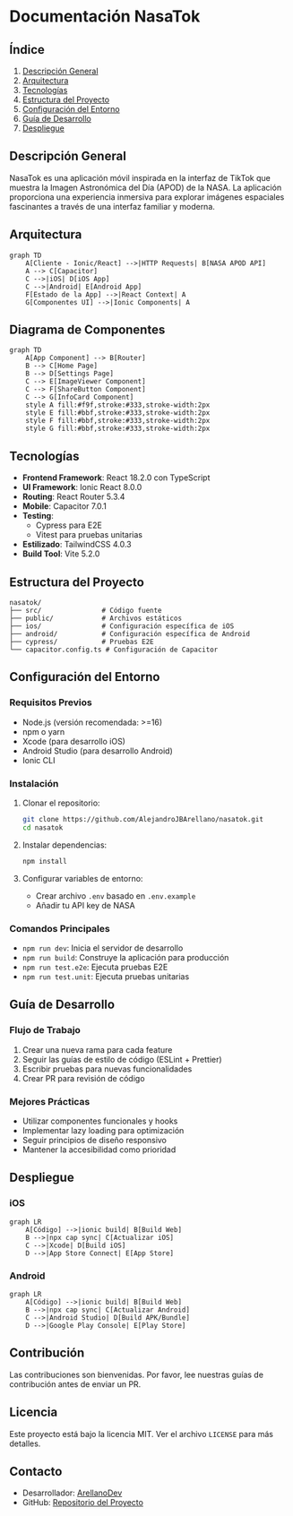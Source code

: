 # Documentación NasaTok

## Índice
1. [Descripción General](#descripción-general)
2. [Arquitectura](#arquitectura)
3. [Tecnologías](#tecnologías)
4. [Estructura del Proyecto](#estructura-del-proyecto)
5. [Configuración del Entorno](#configuración-del-entorno)
6. [Guía de Desarrollo](#guía-de-desarrollo)
7. [Despliegue](#despliegue)

## Descripción General
NasaTok es una aplicación móvil inspirada en la interfaz de TikTok que muestra la Imagen Astronómica del Día (APOD) de la NASA. La aplicación proporciona una experiencia inmersiva para explorar imágenes espaciales fascinantes a través de una interfaz familiar y moderna.

## Arquitectura

```mermaid
graph TD
    A[Cliente - Ionic/React] -->|HTTP Requests| B[NASA APOD API]
    A --> C[Capacitor]
    C -->|iOS| D[iOS App]
    C -->|Android| E[Android App]
    F[Estado de la App] -->|React Context| A
    G[Componentes UI] -->|Ionic Components| A
```

## Diagrama de Componentes

```mermaid
graph TD
    A[App Component] --> B[Router]
    B --> C[Home Page]
    B --> D[Settings Page]
    C --> E[ImageViewer Component]
    C --> F[ShareButton Component]
    C --> G[InfoCard Component]
    style A fill:#f9f,stroke:#333,stroke-width:2px
    style E fill:#bbf,stroke:#333,stroke-width:2px
    style F fill:#bbf,stroke:#333,stroke-width:2px
    style G fill:#bbf,stroke:#333,stroke-width:2px
```

## Tecnologías
- **Frontend Framework**: React 18.2.0 con TypeScript
- **UI Framework**: Ionic React 8.0.0
- **Routing**: React Router 5.3.4
- **Mobile**: Capacitor 7.0.1
- **Testing**: 
  - Cypress para E2E
  - Vitest para pruebas unitarias
- **Estilizado**: TailwindCSS 4.0.3
- **Build Tool**: Vite 5.2.0

## Estructura del Proyecto
```
nasatok/
├── src/               # Código fuente
├── public/            # Archivos estáticos
├── ios/               # Configuración específica de iOS
├── android/           # Configuración específica de Android
├── cypress/           # Pruebas E2E
└── capacitor.config.ts # Configuración de Capacitor
```

## Configuración del Entorno

### Requisitos Previos
- Node.js (versión recomendada: >=16)
- npm o yarn
- Xcode (para desarrollo iOS)
- Android Studio (para desarrollo Android)
- Ionic CLI

### Instalación
1. Clonar el repositorio:
   ```bash
   git clone https://github.com/AlejandroJBArellano/nasatok.git
   cd nasatok
   ```

2. Instalar dependencias:
   ```bash
   npm install
   ```

3. Configurar variables de entorno:
   - Crear archivo `.env` basado en `.env.example`
   - Añadir tu API key de NASA

### Comandos Principales
- `npm run dev`: Inicia el servidor de desarrollo
- `npm run build`: Construye la aplicación para producción
- `npm run test.e2e`: Ejecuta pruebas E2E
- `npm run test.unit`: Ejecuta pruebas unitarias

## Guía de Desarrollo

### Flujo de Trabajo
1. Crear una nueva rama para cada feature
2. Seguir las guías de estilo de código (ESLint + Prettier)
3. Escribir pruebas para nuevas funcionalidades
4. Crear PR para revisión de código

### Mejores Prácticas
- Utilizar componentes funcionales y hooks
- Implementar lazy loading para optimización
- Seguir principios de diseño responsivo
- Mantener la accesibilidad como prioridad

## Despliegue

### iOS
```mermaid
graph LR
    A[Código] -->|ionic build| B[Build Web]
    B -->|npx cap sync| C[Actualizar iOS]
    C -->|Xcode| D[Build iOS]
    D -->|App Store Connect| E[App Store]
```

### Android
```mermaid
graph LR
    A[Código] -->|ionic build| B[Build Web]
    B -->|npx cap sync| C[Actualizar Android]
    C -->|Android Studio| D[Build APK/Bundle]
    D -->|Google Play Console| E[Play Store]
```

## Contribución
Las contribuciones son bienvenidas. Por favor, lee nuestras guías de contribución antes de enviar un PR.

## Licencia
Este proyecto está bajo la licencia MIT. Ver el archivo `LICENSE` para más detalles.

## Contacto
- Desarrollador: [ArellanoDev](https://bento.me/arellanodev)
- GitHub: [Repositorio del Proyecto](https://github.com/AlejandroJBArellano/nasatok) 